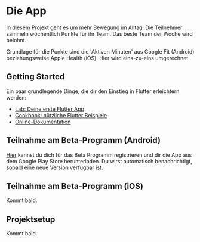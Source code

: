 # Die App

In diesem Projekt geht es um mehr Bewegung im Alltag. Die Teilnehmer sammeln wöchentlich Punkte für ihr Team. Das beste Team der Woche wird belohnt.

Grundlage für die Punkte sind die 'Aktiven Minuten' aus Google Fit (Android) beziehungsweise Apple Health (iOS). Hier wird eins-zu-eins umgerechnet.

## Getting Started

Ein paar grundlegende Dinge, die dir den Einstieg in Flutter erleichtern werden:

- [Lab: Deine erste Flutter App](https://flutter.dev/docs/get-started/codelab)
- [Cookbook: nützliche Flutter Beispiele](https://flutter.dev/docs/cookbook)
- [Online-Dokumentation](https://flutter.dev/docs)

## Teilnahme am Beta-Programm (Android)
[Hier](https://play.google.com/apps/testing/com.mediabeam.fitness) kannst du dich für das Beta Programm registrieren und dir die App aus dem Google Play Store herunterladen. Du wirst automatisch benachrichtigt, sobald eine neue Version verfügbar ist.

## Teilnahme am Beta-Programm (iOS)

Kommt bald.

## Projektsetup

Kommt bald.